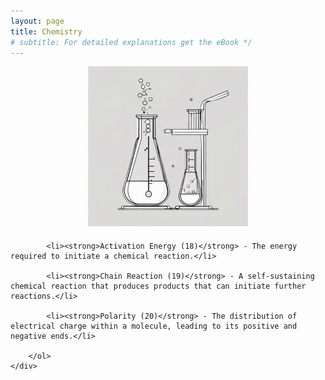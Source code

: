 ```yaml
---
layout: page
title: Chemistry
# subtitle: For detailed explanations get the eBook */ 
---
```


<style>
    .center-content {
        text-align: center; /* Center align the content */
    }

    .content-container {
        margin-top: 20px; /* Add space between the image and the text */
        text-align: left; /* Align text to the left */
    }

    .content-container ol {
        padding-left: 0; /* Remove default padding for the list */
    }

    .content-container li {
        margin-bottom: 10px; /* Adjust the margin between list items */
    }
</style>

<div class="center-content">
    <img src="/img/galleryImages/Chemistry.png" width="256" height="256" alt="Chemistry Image">
    <div class="content-container">
        <ol>
    
            <li><strong>Activation Energy (18)</strong> - The energy required to initiate a chemical reaction.</li>
        
            <li><strong>Chain Reaction (19)</strong> - A self-sustaining chemical reaction that produces products that can initiate further reactions.</li>
        
            <li><strong>Polarity (20)</strong> - The distribution of electrical charge within a molecule, leading to its positive and negative ends.</li>
        
        </ol>
    </div>
</div>
    
